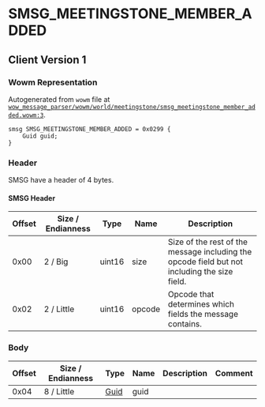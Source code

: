 # SMSG_MEETINGSTONE_MEMBER_ADDED

## Client Version 1

### Wowm Representation

Autogenerated from `wowm` file at [`wow_message_parser/wowm/world/meetingstone/smsg_meetingstone_member_added.wowm:3`](https://github.com/gtker/wow_messages/tree/main/wow_message_parser/wowm/world/meetingstone/smsg_meetingstone_member_added.wowm#L3).
```rust,ignore
smsg SMSG_MEETINGSTONE_MEMBER_ADDED = 0x0299 {
    Guid guid;
}
```
### Header

SMSG have a header of 4 bytes.

#### SMSG Header

| Offset | Size / Endianness | Type   | Name   | Description |
| ------ | ----------------- | ------ | ------ | ----------- |
| 0x00   | 2 / Big           | uint16 | size   | Size of the rest of the message including the opcode field but not including the size field.|
| 0x02   | 2 / Little        | uint16 | opcode | Opcode that determines which fields the message contains.|

### Body

| Offset | Size / Endianness | Type | Name | Description | Comment |
| ------ | ----------------- | ---- | ---- | ----------- | ------- |
| 0x04 | 8 / Little | [Guid](../types/packed-guid.md) | guid |  |  |

